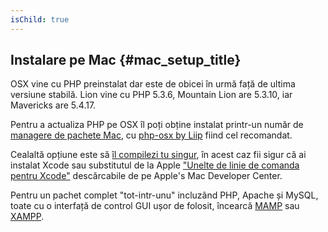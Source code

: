 ```yaml
---
isChild: true
---
```


## Instalare pe Mac {#mac_setup_title}

OSX vine cu PHP preinstalat dar este de obicei în urmă față de ultima versiune stabilă. Lion vine cu PHP 5.3.6, Mountain
Lion are 5.3.10, iar Mavericks are 5.4.17.

Pentru a actualiza PHP pe OSX îl poți obține instalat printr-un număr de [managere de pachete
Mac][mac-package-managers], cu [php-osx by Liip][php-osx-downloads] fiind cel recomandat.

Cealaltă opțiune este să [îl compilezi tu singur][mac-compile], în acest caz fii sigur că ai instalat Xcode sau
substitutul de la Apple ["Unelte de linie de comanda pentru Xcode"][apple-developer] descărcabile de pe Apple's Mac
Developer Center.

Pentru un pachet complet "tot-intr-unu" incluzând PHP, Apache și MySQL, toate cu o interfață de control GUI ușor de
folosit, încearcă [MAMP][mamp-downloads] sau [XAMPP][xampp].

[mac-package-managers]: http://www.php.net/manual/ro/install.macosx.packages.php
[mac-compile]: http://www.php.net/manual/ro/install.macosx.compile.php
[xcode-gcc-substitution]: https://github.com/kennethreitz/osx-gcc-installer
[apple-developer]: https://developer.apple.com/downloads
[mamp-downloads]: http://www.mamp.info/en/downloads/index.html
[php-osx-downloads]: http://php-osx.liip.ch/
[xampp]: http://www.apachefriends.org/ro/index.html
